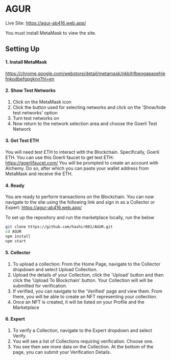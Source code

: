 # AGUR

Live Site: https://agur-ab416.web.app/

You must install MetaMask to view the site.

## Setting Up

#### 1. Install MetaMask 
https://chrome.google.com/webstore/detail/metamask/nkbihfbeogaeaoehlefnkodbefgpgknn?hl=en

#### 2. Show Test Networks 
1. Click on the MetaMask icon
2. Click the button used for selecting networks and click on the 'Show/hide test networks' option
3. Turn test networks on
4. Now return to the network selection area and choose the Goerli Test Network

#### 3. Get Test ETH
You will need test ETH to interact with the Blockchain. Specifically, Goerli ETH.
You can use this Goerli faucet to get test ETH: https://goerlifaucet.com/
You will be prompted to create an account with Alchemy. Do so, after which you can paste your wallet address from MetaMask and receive the ETH.

#### 4. Ready
You are ready to perform transactions on the Blockchain.
You can now navigate to the site using the following link and sign in as a Collector or Expert: https://agur-ab416.web.app/

To set up the repository and run the marketplace locally, run the below
```bash
git clone https://github.com/hashir001/AGUR.git
cd AGUR
npm install
npm start
```

#### 5. Collector
1. To upload a collection: From the Home Page, navigate to the Collector dropdown and select Upload Collection. 
2. Upload the details of your Collection, click the 'Upload' button and then click the 'Upload To Blockchain' button. Your Collection will will be submitted for verification.
3. If verified, you can navigate to the 'Verified' page and view them. From there, you will be able to create an NFT representing your collection. 
4. Once an NFT is created, it will be listed on your Profile and the Marketplace

#### 6. Expert
1. To verify a Collection, navigate to the Expert dropdown and select Verify.
2. You will see a list of Collections requiring verification. Choose one.
3. You see then see more data on the Collection. At the bottom of the page, you can submit your Verification Details.

